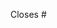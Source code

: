 <!-- Please outline your solution, as it will likely become part of the commit message. Some tips:

1. Speak about WHAT changed and WHY, not HOW. E.g.:
   - you can mention changes made to function signatures and public types, along with your reasoning
   - do _not_ explain the logic implemented in function bodies and unit tests, unless they're
     important or are the only changes; prefer code comments instead
2. Be CONCISE, but not PRESUMED or INCOMPLETE. E.g.:
   - you can summarize changes made to documentation and auxiliary files
   - do mention changes to configuration files, whether they can affect other people's work and how
   - do _not_ abbreviate words, class names and the like, which may not be so obvious to newcomers

Thanks! And feel free to erase this comment if you wish ;) -->

Closes #
